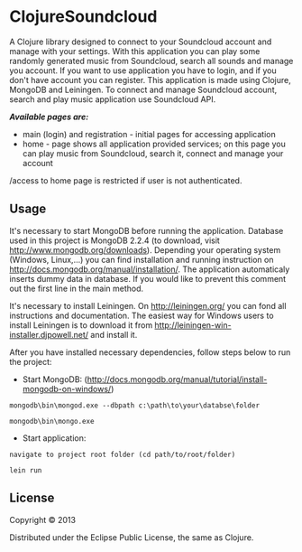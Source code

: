 # ClojureSoundcloud

A Clojure library designed to connect to your Soundcloud account and manage with your settings. With this application you can play some randomly generated music from Soundcloud, search all sounds and manage you account. If you want to use application you have to login, and if you don't have account you can register. This application is made using Clojure, MongoDB and Leiningen. To connect and manage Soundcloud account, search and play music application use Soundcloud API.

***Available pages are:***

* main (login) and registration - initial pages for accessing application
* home - page shows all application provided services; on this page you can play music from Soundcloud, search it, connect and manage your account

/access to home page is restricted if user is not authenticated.

## Usage

It's necessary to start MongoDB before running the application. Database used in this project is MongoDB 2.2.4 (to download, visit http://www.mongodb.org/downloads). Depending your operating system (Windows, Linux,...) you can find installation and running instruction on http://docs.mongodb.org/manual/installation/. The application automaticaly inserts dummy data in database. If you would like to prevent this comment out the first line in the main method.

It's necessary to install Leiningen. On http://leiningen.org/ you can fond all instructions and documentation. The easiest way for Windows users to install Leiningen is to download it from http://leiningen-win-installer.djpowell.net/ and install it. 

After you have installed necessary dependencies, follow steps below to run the project:

* Start MongoDB: (http://docs.mongodb.org/manual/tutorial/install-mongodb-on-windows/)

`mongodb\bin\mongod.exe --dbpath c:\path\to\your\databse\folder`

`mongodb\bin\mongo.exe`

* Start application:
 
`navigate to project root folder (cd path/to/root/folder)`

`lein run`

## License

Copyright © 2013

Distributed under the Eclipse Public License, the same as Clojure.
